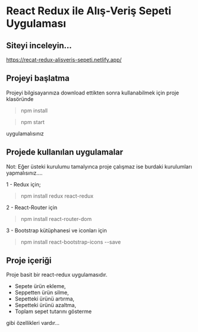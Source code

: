 # React Redux ile Alış-Veriş Sepeti Uygulaması

## Siteyi inceleyin...
  
  https://recat-redux-alisveris-sepeti.netlify.app/

## Projeyi başlatma
 Projeyi bilgisayarınıza download ettikten sonra kullanabilmek için proje klasöründe
 > npm install
 
 > npm start

uygulamalısınız

## Projede kullanılan uygulamalar

  Not: Eğer üsteki kurulumu tamalyınca proje çalışmaz ise burdaki kurulumları yapmalısınız....

 1 - Redux için;

 > npm install redux react-redux

 2 - React-Router için 

 > npm install react-router-dom

 3 - Bootstrap kütüphanesi ve iconları için 

 > npm install react-bootstrap-icons --save


## Proje içeriği

Proje basit bir react-redux uygulamasıdır. 

 - Sepete ürün ekleme,
 - Seppetten ürün silme,
 - Sepetteki ürünü artırma,
 - Sepetteki ürünü azaltma,
 - Toplam sepet tutarını gösterme

gibi özellikleri vardır... 
